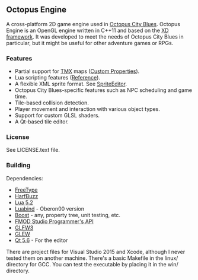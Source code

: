 Octopus Engine
-----------

A cross-platform 2D game engine used in [Octopus City Blues](http://octopuscityblues.com). Octopus Engine is an OpenGL engine written in C++11 and based on the [XD framework](https://github.com/rekotiira/xd). It was developed to meet the needs of Octopus City Blues in particular, but it might be useful for other adventure games or RPGs.

### Features

  * Partial support for [TMX](https://github.com/bjorn/tiled/wiki/TMX-Map-Format) maps ([Custom Properties](https://docs.google.com/document/d/1Y_l-yU-Zg7KF5-RJbVpVyhJKy6W4WEt6V1TbZNigI7Y/edit?usp=sharing)).
  * Lua scripting features ([Reference](https://docs.google.com/document/d/1GTJ0rVu4J4hg0B49IqWwUqUE9--KCmZ0tMyc6UBsYsE/edit?usp=sharing)).
  * A flexible XML sprite format. See [SpriteEditor](https://bitbucket.org/firas_assaad/spriteeditor).
  * Octopus City Blues-specific features such as NPC scheduling and game time.
  * Tile-based collision detection.
  * Player movement and interaction with various object types.
  * Support for custom GLSL shaders.
  * A Qt-based tile editor.

### License

See LICENSE.text file.

### Building

Dependencies:

  * [FreeType](http://www.freetype.org/index.html)
  * [HarfBuzz](https://www.freedesktop.org/wiki/Software/HarfBuzz/)
  * [Lua 5.2](http://www.lua.org/)
  * [Luabind](https://github.com/Oberon00/luabind) - Oberon00 version
  * [Boost](http://www.boost.org/) - any, property tree, unit testing, etc.
  * [FMOD Studio Programmer's API](http://www.fmod.org/download/)
  * [GLFW3](http://www.glfw.org/)
  * [GLEW](http://glew.sourceforge.net/)
  * [Qt 5.6](https://www.qt.io/) - For the editor
  
There are project files for Visual Studio 2015 and Xcode, although I never tested them on another machine. There's a basic Makefile in the linux/ directory for GCC. You can test the executable by placing it in the win/ directory.
 
